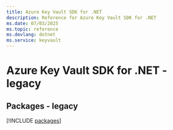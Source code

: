 ```yaml
---
title: Azure Key Vault SDK for .NET
description: Reference for Azure Key Vault SDK for .NET
ms.date: 07/03/2025
ms.topic: reference
ms.devlang: dotnet
ms.service: keyvault
---
```

# Azure Key Vault SDK for .NET - legacy
## Packages - legacy
[!INCLUDE [packages](key-vault-index.md)]